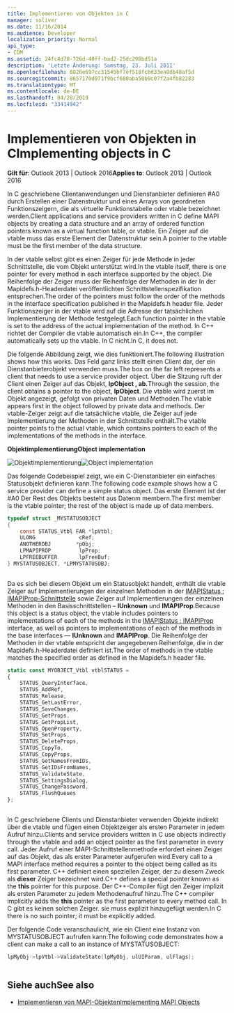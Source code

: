```yaml
---
title: Implementieren von Objekten in C
manager: soliver
ms.date: 11/16/2014
ms.audience: Developer
localization_priority: Normal
api_type:
- COM
ms.assetid: 24fc4d78-726d-40ff-bad2-25dc298bd51a
description: 'Letzte Änderung: Samstag, 23. Juli 2011'
ms.openlocfilehash: 6026e697cc31545bf7ef518fcbd33ea8db48af5d
ms.sourcegitcommit: 8657170d071f9bcf680aba50b9c07f2a4fb82283
ms.translationtype: MT
ms.contentlocale: de-DE
ms.lasthandoff: 04/28/2019
ms.locfileid: "33414942"
---
```

# <a name="implementing-objects-in-c"></a><span data-ttu-id="c1ff4-103">Implementieren von Objekten in C</span><span class="sxs-lookup"><span data-stu-id="c1ff4-103">Implementing objects in C</span></span>

<span data-ttu-id="c1ff4-104">**Gilt für**: Outlook 2013 | Outlook 2016</span><span class="sxs-lookup"><span data-stu-id="c1ff4-104">**Applies to**: Outlook 2013 | Outlook 2016</span></span> 
  
<span data-ttu-id="c1ff4-105">In C geschriebene Clientanwendungen und Dienstanbieter definieren #A0 durch Erstellen einer Datenstruktur und eines Arrays von geordneten Funktionszeigern, die als virtuelle Funktionstabelle oder vtable bezeichnet werden.</span><span class="sxs-lookup"><span data-stu-id="c1ff4-105">Client applications and service providers written in C define MAPI objects by creating a data structure and an array of ordered function pointers known as a virtual function table, or vtable.</span></span> <span data-ttu-id="c1ff4-106">Ein Zeiger auf die vtable muss das erste Element der Datenstruktur sein.</span><span class="sxs-lookup"><span data-stu-id="c1ff4-106">A pointer to the vtable must be the first member of the data structure.</span></span>
  
<span data-ttu-id="c1ff4-107">In der vtable selbst gibt es einen Zeiger für jede Methode in jeder Schnittstelle, die vom Objekt unterstützt wird.</span><span class="sxs-lookup"><span data-stu-id="c1ff4-107">In the vtable itself, there is one pointer for every method in each interface supported by the object.</span></span> <span data-ttu-id="c1ff4-108">Die Reihenfolge der Zeiger muss der Reihenfolge der Methoden in der In der Mapidefs.h-Headerdatei veröffentlichten Schnittstellenspezifikation entsprechen.</span><span class="sxs-lookup"><span data-stu-id="c1ff4-108">The order of the pointers must follow the order of the methods in the interface specification published in the Mapidefs.h header file.</span></span> <span data-ttu-id="c1ff4-109">Jeder Funktionszeiger in der vtable wird auf die Adresse der tatsächlichen Implementierung der Methode festgelegt.</span><span class="sxs-lookup"><span data-stu-id="c1ff4-109">Each function pointer in the vtable is set to the address of the actual implementation of the method.</span></span> <span data-ttu-id="c1ff4-110">In C++ richtet der Compiler die vtable automatisch ein.</span><span class="sxs-lookup"><span data-stu-id="c1ff4-110">In C++, the compiler automatically sets up the vtable.</span></span> <span data-ttu-id="c1ff4-111">In C nicht.</span><span class="sxs-lookup"><span data-stu-id="c1ff4-111">In C, it does not.</span></span> 
  
<span data-ttu-id="c1ff4-112">Die folgende Abbildung zeigt, wie dies funktioniert.</span><span class="sxs-lookup"><span data-stu-id="c1ff4-112">The following illustration shows how this works.</span></span> <span data-ttu-id="c1ff4-113">Das Feld ganz links stellt einen Client dar, der ein Dienstanbieterobjekt verwenden muss.</span><span class="sxs-lookup"><span data-stu-id="c1ff4-113">The box on the far left represents a client that needs to use a service provider object.</span></span> <span data-ttu-id="c1ff4-114">Über die Sitzung ruft der Client einen Zeiger auf das Objekt, **lpObject , ab.**</span><span class="sxs-lookup"><span data-stu-id="c1ff4-114">Through the session, the client obtains a pointer to the object, **lpObject**.</span></span> <span data-ttu-id="c1ff4-115">Die vtable wird zuerst im Objekt angezeigt, gefolgt von privaten Daten und Methoden.</span><span class="sxs-lookup"><span data-stu-id="c1ff4-115">The vtable appears first in the object followed by private data and methods.</span></span> <span data-ttu-id="c1ff4-116">Der vtable-Zeiger zeigt auf die tatsächliche vtable, die Zeiger auf jede Implementierung der Methoden in der Schnittstelle enthält.</span><span class="sxs-lookup"><span data-stu-id="c1ff4-116">The vtable pointer points to the actual vtable, which contains pointers to each of the implementations of the methods in the interface.</span></span> 
  
<span data-ttu-id="c1ff4-117">**Objektimplementierung**</span><span class="sxs-lookup"><span data-stu-id="c1ff4-117">**Object implementation**</span></span>
  
<span data-ttu-id="c1ff4-118">![Objektimplementierung](media/amapi_42.gif "Objektimplementierung")</span><span class="sxs-lookup"><span data-stu-id="c1ff4-118">![Object implementation](media/amapi_42.gif "Object implementation")</span></span>
  
<span data-ttu-id="c1ff4-119">Das folgende Codebeispiel zeigt, wie ein C-Dienstanbieter ein einfaches Statusobjekt definieren kann.</span><span class="sxs-lookup"><span data-stu-id="c1ff4-119">The following code example shows how a C service provider can define a simple status object.</span></span> <span data-ttu-id="c1ff4-120">Das erste Element ist der #A0 Der Rest des Objekts besteht aus Datenm membern.</span><span class="sxs-lookup"><span data-stu-id="c1ff4-120">The first member is the vtable pointer; the rest of the object is made up of data members.</span></span> 
  
```C
typedef struct _MYSTATUSOBJECT
{
    const STATUS_Vtbl FAR *lpVtbl;
    ULONG              cRef;
    ANOTHEROBJ        *pObj;
    LPMAPIPROP         lpProp;
    LPFREEBUFFER       lpFreeBuf;
} MYSTATUSOBJECT, *LPMYSTATUSOBJ;
 
```

<span data-ttu-id="c1ff4-121">Da es sich bei diesem Objekt um ein Statusobjekt handelt, enthält die vtable Zeiger auf Implementierungen der einzelnen Methoden in der [IMAPIStatus : IMAPIProp-Schnittstelle](imapistatusimapiprop.md) sowie Zeiger auf Implementierungen der einzelnen Methoden in den Basisschnittstellen – **IUnknown** und **IMAPIProp**.</span><span class="sxs-lookup"><span data-stu-id="c1ff4-121">Because this object is a status object, the vtable includes pointers to implementations of each of the methods in the [IMAPIStatus : IMAPIProp](imapistatusimapiprop.md) interface, as well as pointers to implementations of each of the methods in the base interfaces — **IUnknown** and **IMAPIProp**.</span></span> <span data-ttu-id="c1ff4-122">Die Reihenfolge der Methoden in der vtable entspricht der angegebenen Reihenfolge, die in der Mapidefs.h-Headerdatei definiert ist.</span><span class="sxs-lookup"><span data-stu-id="c1ff4-122">The order of methods in the vtable matches the specified order as defined in the Mapidefs.h header file.</span></span>
  
```js
static const MYOBJECT_Vtbl vtblSTATUS =
{
    STATUS_QueryInterface,
    STATUS_AddRef,
    STATUS_Release,
    STATUS_GetLastError,
    STATUS_SaveChanges,
    STATUS_GetProps,
    STATUS_GetPropList,
    STATUS_OpenProperty,
    STATUS_SetProps,
    STATUS_DeleteProps,
    STATUS_CopyTo,
    STATUS_CopyProps,
    STATUS_GetNamesFromIDs,
    STATUS_GetIDsFromNames,
    STATUS_ValidateState,
    STATUS_SettingsDialog,
    STATUS_ChangePassword,
    STATUS_FlushQueues
};
 
```

<span data-ttu-id="c1ff4-123">In C geschriebene Clients und Dienstanbieter verwenden Objekte indirekt über die vtable und fügen einen Objektzeiger als ersten Parameter in jedem Aufruf hinzu.</span><span class="sxs-lookup"><span data-stu-id="c1ff4-123">Clients and service providers written in C use objects indirectly through the vtable and add an object pointer as the first parameter in every call.</span></span> <span data-ttu-id="c1ff4-124">Jeder Aufruf einer MAPI-Schnittstellenmethode erfordert einen Zeiger auf das Objekt, das als erster Parameter aufgerufen wird.</span><span class="sxs-lookup"><span data-stu-id="c1ff4-124">Every call to a MAPI interface method requires a pointer to the object being called as its first parameter.</span></span> <span data-ttu-id="c1ff4-125">C++ definiert einen speziellen Zeiger, der zu diesem Zweck als **dieser** Zeiger bezeichnet wird.</span><span class="sxs-lookup"><span data-stu-id="c1ff4-125">C++ defines a special pointer known as the **this** pointer for this purpose.</span></span> <span data-ttu-id="c1ff4-126">Der C++-Compiler fügt  den Zeiger implizit als ersten Parameter zu jedem Methodenaufruf hinzu.</span><span class="sxs-lookup"><span data-stu-id="c1ff4-126">The C++ compiler implicitly adds the **this** pointer as the first parameter to every method call.</span></span> <span data-ttu-id="c1ff4-127">In C gibt es keinen solchen Zeiger. sie muss explizit hinzugefügt werden.</span><span class="sxs-lookup"><span data-stu-id="c1ff4-127">In C there is no such pointer; it must be explicitly added.</span></span> 
  
<span data-ttu-id="c1ff4-128">Der folgende Code veranschaulicht, wie ein Client eine Instanz von MYSTATUSOBJECT aufrufen kann:</span><span class="sxs-lookup"><span data-stu-id="c1ff4-128">The following code demonstrates how a client can make a call to an instance of MYSTATUSOBJECT:</span></span>
  
```C
lpMyObj->lpVtbl->ValidateState(lpMyObj, ulUIParam, ulFlags);
 
```

## <a name="see-also"></a><span data-ttu-id="c1ff4-129">Siehe auch</span><span class="sxs-lookup"><span data-stu-id="c1ff4-129">See also</span></span>

- [<span data-ttu-id="c1ff4-130">Implementieren von MAPI-Objekten</span><span class="sxs-lookup"><span data-stu-id="c1ff4-130">Implementing MAPI Objects</span></span>](implementing-mapi-objects.md)

